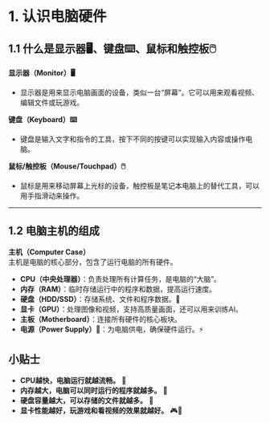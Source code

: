 # 1. 认识电脑硬件 

## 1.1 什么是显示器🖥️、键盘⌨️、鼠标和触控板🖱️

**显示器（Monitor）🖥️**  
- 显示器是用来显示电脑画面的设备，类似一台“屏幕”。它可以用来观看视频、编辑文件或玩游戏。  

**键盘（Keyboard）⌨️**  
- 键盘是输入文字和指令的工具，按下不同的按键可以实现输入内容或操作电脑。  


**鼠标/触控板（Mouse/Touchpad）🖱️**  
- 鼠标是用来移动屏幕上光标的设备，触控板是笔记本电脑上的替代工具，可以用手指滑动来操作。  

---

## **1.2 电脑主机的组成**

**主机（Computer Case）**  
主机是电脑的核心部分，包含了运行电脑的所有硬件。  

- **CPU（中央处理器）**：负责处理所有计算任务，是电脑的“大脑”。  
- **内存（RAM）**：临时存储运行中的程序和数据，提高运行速度。  
- **硬盘（HDD/SSD）**：存储系统、文件和程序数据。💾  
- **显卡（GPU）**：处理图像和视频，支持高质量画面，还可以用来训练AI。  
- **主板（Motherboard）**：连接所有硬件的核心板块。  
- **电源（Power Supply）🔌**：为电脑供电，确保硬件运行。⚡️  

## **小贴士** 

* **CPU越快，电脑运行就越流畅。** 💨
* **内存越大，电脑可以同时运行的程序就越多。** 💪
* **硬盘容量越大，可以存储的文件就越多。** 💾
* **显卡性能越好，玩游戏和看视频的效果就越好。** 🎮📀
